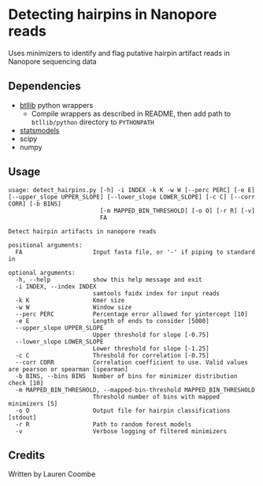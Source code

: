 # Detecting hairpins in Nanopore reads

Uses minimizers to identify and flag putative hairpin artifact reads in Nanopore sequencing data

## Dependencies

* [btllib](https://github.com/bcgsc/btllib)  python wrappers
  * Compile wrappers as described in README, then add path to `btllib/python` directory to `PYTHONPATH`
* [statsmodels](https://www.statsmodels.org/stable/index.html)
* scipy
* numpy

## Usage

```commandline
usage: detect_hairpins.py [-h] -i INDEX -k K -w W [--perc PERC] [-e E] [--upper_slope UPPER_SLOPE] [--lower_slope LOWER_SLOPE] [-c C] [--corr CORR] [-b BINS]
                          [-m MAPPED_BIN_THRESHOLD] [-o O] [-r R] [-v]
                          FA

Detect hairpin artifacts in nanopore reads

positional arguments:
  FA                    Input fasta file, or '-' if piping to standard in

optional arguments:
  -h, --help            show this help message and exit
  -i INDEX, --index INDEX
                        samtools faidx index for input reads
  -k K                  Kmer size
  -w W                  Window size
  --perc PERC           Percentage error allowed for yintercept [10]
  -e E                  Length of ends to consider [5000]
  --upper_slope UPPER_SLOPE
                        Upper threshold for slope [-0.75]
  --lower_slope LOWER_SLOPE
                        Lower threshold for slope [-1.25]
  -c C                  Threshold for correlation [-0.75]
  --corr CORR           Correlation coefficient to use. Valid values are pearson or spearman [spearman]
  -b BINS, --bins BINS  Number of bins for minimizer distribution check [10]
  -m MAPPED_BIN_THRESHOLD, --mapped-bin-threshold MAPPED_BIN_THRESHOLD
                        Threshold number of bins with mapped minimizers [5]
  -o O                  Output file for hairpin classifications [stdout]
  -r R                  Path to random forest models
  -v                    Verbose logging of filtered minimizers
```

## Credits

Written by Lauren Coombe